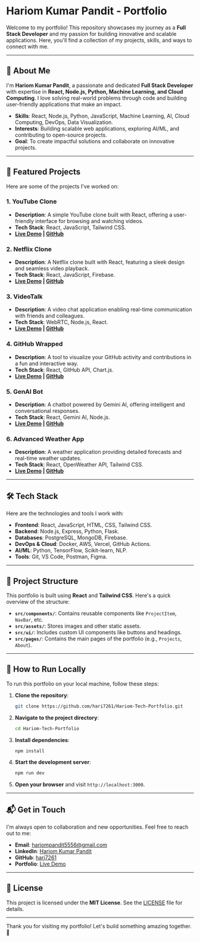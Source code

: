 # Hariom Kumar Pandit - Portfolio

Welcome to my portfolio! This repository showcases my journey as a **Full Stack Developer** and my passion for building innovative and scalable applications. Here, you'll find a collection of my projects, skills, and ways to connect with me.

---

## 🚀 About Me

I'm **Hariom Kumar Pandit**, a passionate and dedicated **Full Stack Developer** with expertise in **React, Node.js, Python, Machine Learning, and Cloud Computing**. I love solving real-world problems through code and building user-friendly applications that make an impact.

- **Skills**: React, Node.js, Python, JavaScript, Machine Learning, AI, Cloud Computing, DevOps, Data Visualization.
- **Interests**: Building scalable web applications, exploring AI/ML, and contributing to open-source projects.
- **Goal**: To create impactful solutions and collaborate on innovative projects.

---

## 🌟 Featured Projects

Here are some of the projects I've worked on:

### 1. **YouTube Clone**
   - **Description**: A simple YouTube clone built with React, offering a user-friendly interface for browsing and watching videos.
   - **Tech Stack**: React, JavaScript, Tailwind CSS.
   - **[Live Demo](https://simple-youtube-clone-nine.vercel.app/) | [GitHub](https://github.com/hari7261/Youtube-Clone)**

### 2. **Netflix Clone**
   - **Description**: A Netflix clone built with React, featuring a sleek design and seamless video playback.
   - **Tech Stack**: React, JavaScript, Firebase.
   - **[Live Demo](https://netflix-cllone.vercel.app/) | [GitHub](https://github.com/hari7261/NetflixClone-)**

### 3. **VideoTalk**
   - **Description**: A video chat application enabling real-time communication with friends and colleagues.
   - **Tech Stack**: WebRTC, Node.js, React.
   - **[Live Demo](https://vid-talk.vercel.app/) | [GitHub](https://github.com/hari7261/VideoTalk)**

### 4. **GitHub Wrapped**
   - **Description**: A tool to visualize your GitHub activity and contributions in a fun and interactive way.
   - **Tech Stack**: React, GitHub API, Chart.js.
   - **[Live Demo](https://github-wrapped-peach.vercel.app/) | [GitHub](https://github.com/hari7261/GitHubWrapped)**

### 5. **GenAI Bot**
   - **Description**: A chatbot powered by Gemini AI, offering intelligent and conversational responses.
   - **Tech Stack**: React, Gemini AI, Node.js.
   - **[Live Demo](https://gemini-chatbot-phi-sage.vercel.app/) | [GitHub](https://github.com/hari7261/GenAI-Bot)**

### 6. **Advanced Weather App**
   - **Description**: A weather application providing detailed forecasts and real-time weather updates.
   - **Tech Stack**: React, OpenWeather API, Tailwind CSS.
   - **[Live Demo](https://advanced-weather-five.vercel.app/) | [GitHub](https://github.com/hari7261/AdvancedWeatherApp)**

---

## 🛠️ Tech Stack

Here are the technologies and tools I work with:

- **Frontend**: React, JavaScript, HTML, CSS, Tailwind CSS.
- **Backend**: Node.js, Express, Python, Flask.
- **Databases**: PostgreSQL, MongoDB, Firebase.
- **DevOps & Cloud**: Docker, AWS, Vercel, GitHub Actions.
- **AI/ML**: Python, TensorFlow, Scikit-learn, NLP.
- **Tools**: Git, VS Code, Postman, Figma.

---

## 📂 Project Structure

This portfolio is built using **React** and **Tailwind CSS**. Here's a quick overview of the structure:

- **`src/components/`**: Contains reusable components like `ProjectItem`, `NavBar`, etc.
- **`src/assets/`**: Stores images and other static assets.
- **`src/ui/`**: Includes custom UI components like buttons and headings.
- **`src/pages/`**: Contains the main pages of the portfolio (e.g., `Projects`, `About`).

---

## 🚀 How to Run Locally

To run this portfolio on your local machine, follow these steps:

1. **Clone the repository**:
   ```bash
   git clone https://github.com/hari7261/Hariom-Tech-Portfolio.git
   ```

2. **Navigate to the project directory**:
   ```bash
   cd Hariom-Tech-Portfolio
   ```

3. **Install dependencies**:
   ```bash
   npm install
   ```

4. **Start the development server**:
   ```bash
   npm run dev
   ```

5. **Open your browser** and visit `http://localhost:3000`.

---

## 📬 Get in Touch

I'm always open to collaboration and new opportunities. Feel free to reach out to me:

- **Email**: hariompandit5556@gmail.com
- **LinkedIn**: [Hariom Kumar Pandit](https://www.linkedin.com/in/hariom-pandit/)
- **GitHub**: [hari7261](https://github.com/hari7261)
- **Portfolio**: [Live Demo](https://hariompandit.vercel.app/)

---

## 📜 License

This project is licensed under the **MIT License**. See the [LICENSE](LICENSE) file for details.

---

Thank you for visiting my portfolio! Let's build something amazing together. 🚀

